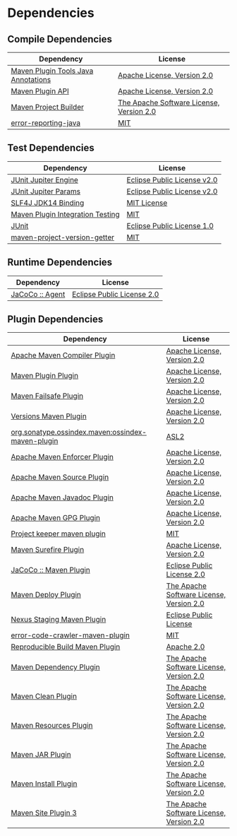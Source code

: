 <!-- @formatter:off -->
# Dependencies

## Compile Dependencies

| Dependency                               | License                                       |
| ---------------------------------------- | --------------------------------------------- |
| [Maven Plugin Tools Java Annotations][0] | [Apache License, Version 2.0][1]              |
| [Maven Plugin API][2]                    | [Apache License, Version 2.0][1]              |
| [Maven Project Builder][4]               | [The Apache Software License, Version 2.0][5] |
| [error-reporting-java][6]                | [MIT][7]                                      |

## Test Dependencies

| Dependency                             | License                          |
| -------------------------------------- | -------------------------------- |
| [JUnit Jupiter Engine][8]              | [Eclipse Public License v2.0][9] |
| [JUnit Jupiter Params][8]              | [Eclipse Public License v2.0][9] |
| [SLF4J JDK14 Binding][12]              | [MIT License][13]                |
| [Maven Plugin Integration Testing][14] | [MIT][7]                         |
| [JUnit][16]                            | [Eclipse Public License 1.0][17] |
| [maven-project-version-getter][18]     | [MIT][7]                         |

## Runtime Dependencies

| Dependency            | License                          |
| --------------------- | -------------------------------- |
| [JaCoCo :: Agent][20] | [Eclipse Public License 2.0][21] |

## Plugin Dependencies

| Dependency                                              | License                                       |
| ------------------------------------------------------- | --------------------------------------------- |
| [Apache Maven Compiler Plugin][22]                      | [Apache License, Version 2.0][1]              |
| [Maven Plugin Plugin][24]                               | [Apache License, Version 2.0][1]              |
| [Maven Failsafe Plugin][26]                             | [Apache License, Version 2.0][1]              |
| [Versions Maven Plugin][28]                             | [Apache License, Version 2.0][1]              |
| [org.sonatype.ossindex.maven:ossindex-maven-plugin][30] | [ASL2][5]                                     |
| [Apache Maven Enforcer Plugin][32]                      | [Apache License, Version 2.0][1]              |
| [Apache Maven Source Plugin][34]                        | [Apache License, Version 2.0][1]              |
| [Apache Maven Javadoc Plugin][36]                       | [Apache License, Version 2.0][1]              |
| [Apache Maven GPG Plugin][38]                           | [Apache License, Version 2.0][5]              |
| [Project keeper maven plugin][40]                       | [MIT][7]                                      |
| [Maven Surefire Plugin][42]                             | [Apache License, Version 2.0][1]              |
| [JaCoCo :: Maven Plugin][20]                            | [Eclipse Public License 2.0][21]              |
| [Maven Deploy Plugin][46]                               | [The Apache Software License, Version 2.0][5] |
| [Nexus Staging Maven Plugin][48]                        | [Eclipse Public License][17]                  |
| [error-code-crawler-maven-plugin][50]                   | [MIT][7]                                      |
| [Reproducible Build Maven Plugin][52]                   | [Apache 2.0][5]                               |
| [Maven Dependency Plugin][54]                           | [The Apache Software License, Version 2.0][5] |
| [Maven Clean Plugin][56]                                | [The Apache Software License, Version 2.0][5] |
| [Maven Resources Plugin][58]                            | [The Apache Software License, Version 2.0][5] |
| [Maven JAR Plugin][60]                                  | [The Apache Software License, Version 2.0][5] |
| [Maven Install Plugin][62]                              | [The Apache Software License, Version 2.0][5] |
| [Maven Site Plugin 3][64]                               | [The Apache Software License, Version 2.0][5] |

[20]: https://www.eclemma.org/jacoco/index.html
[40]: https://github.com/exasol/project-keeper-maven-plugin
[6]: https://github.com/exasol/error-reporting-java
[5]: http://www.apache.org/licenses/LICENSE-2.0.txt
[42]: https://maven.apache.org/surefire/maven-surefire-plugin/
[48]: http://www.sonatype.com/public-parent/nexus-maven-plugins/nexus-staging/nexus-staging-maven-plugin/
[56]: http://maven.apache.org/plugins/maven-clean-plugin/
[7]: https://opensource.org/licenses/MIT
[26]: https://maven.apache.org/surefire/maven-failsafe-plugin/
[4]: http://maven.apache.org/
[18]: https://github.com/exasol/maven-project-version-getter
[28]: http://www.mojohaus.org/versions-maven-plugin/
[54]: http://maven.apache.org/plugins/maven-dependency-plugin/
[22]: https://maven.apache.org/plugins/maven-compiler-plugin/
[38]: http://maven.apache.org/plugins/maven-gpg-plugin/
[16]: http://junit.org
[21]: https://www.eclipse.org/legal/epl-2.0/
[17]: http://www.eclipse.org/legal/epl-v10.html
[52]: http://zlika.github.io/reproducible-build-maven-plugin
[60]: http://maven.apache.org/plugins/maven-jar-plugin/
[13]: http://www.opensource.org/licenses/mit-license.php
[1]: https://www.apache.org/licenses/LICENSE-2.0.txt
[32]: https://maven.apache.org/enforcer/maven-enforcer-plugin/
[9]: https://www.eclipse.org/legal/epl-v20.html
[62]: http://maven.apache.org/plugins/maven-install-plugin/
[8]: https://junit.org/junit5/
[30]: https://sonatype.github.io/ossindex-maven/maven-plugin/
[24]: https://maven.apache.org/plugin-tools/maven-plugin-plugin
[14]: https://github.com/exasol/maven-plugin-integration-testing
[34]: https://maven.apache.org/plugins/maven-source-plugin/
[12]: http://www.slf4j.org
[46]: http://maven.apache.org/plugins/maven-deploy-plugin/
[64]: http://maven.apache.org/plugins/maven-site-plugin/
[2]: https://maven.apache.org/ref/3.8.1/maven-plugin-api/
[58]: http://maven.apache.org/plugins/maven-resources-plugin/
[0]: https://maven.apache.org/plugin-tools/maven-plugin-annotations
[36]: https://maven.apache.org/plugins/maven-javadoc-plugin/
[50]: https://github.com/exasol/error-code-crawler-maven-plugin
